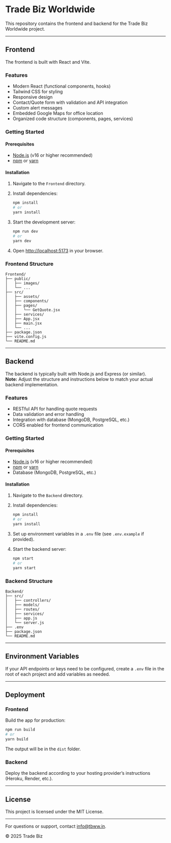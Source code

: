 # Trade Biz Worldwide

This repository contains the frontend and backend for the Trade Biz Worldwide project.

---

## Frontend

The frontend is built with React and Vite.

### Features

- Modern React (functional components, hooks)
- Tailwind CSS for styling
- Responsive design
- Contact/Quote form with validation and API integration
- Custom alert messages
- Embedded Google Maps for office location
- Organized code structure (components, pages, services)

### Getting Started

#### Prerequisites

- [Node.js](https://nodejs.org/) (v16 or higher recommended)
- [npm](https://www.npmjs.com/) or [yarn](https://yarnpkg.com/)

#### Installation

1. Navigate to the `Frontend` directory.

2. Install dependencies:
    ```sh
    npm install
    # or
    yarn install
    ```

3. Start the development server:
    ```sh
    npm run dev
    # or
    yarn dev
    ```

4. Open [http://localhost:5173](http://localhost:5173) in your browser.

### Frontend Structure

```
Frontend/
├── public/
│   ├── images/
│   └── ...
├── src/
│   ├── assets/
│   ├── components/
│   ├── pages/
│   │   └── GetQuote.jsx
│   ├── services/
│   ├── App.jsx
│   ├── main.jsx
│   └── ...
├── package.json
├── vite.config.js
└── README.md
```

---

## Backend

The backend is typically built with Node.js and Express (or similar).  
**Note:** Adjust the structure and instructions below to match your actual backend implementation.

### Features

- RESTful API for handling quote requests
- Data validation and error handling
- Integration with database (MongoDB, PostgreSQL, etc.)
- CORS enabled for frontend communication

### Getting Started

#### Prerequisites

- [Node.js](https://nodejs.org/) (v16 or higher recommended)
- [npm](https://www.npmjs.com/) or [yarn](https://yarnpkg.com/)
- Database (MongoDB, PostgreSQL, etc.)

#### Installation

1. Navigate to the `Backend` directory.

2. Install dependencies:
    ```sh
    npm install
    # or
    yarn install
    ```

3. Set up environment variables in a `.env` file (see `.env.example` if provided).

4. Start the backend server:
    ```sh
    npm start
    # or
    yarn start
    ```

### Backend Structure

```
Backend/
├── src/
│   ├── controllers/
│   ├── models/
│   ├── routes/
│   ├── services/
│   ├── app.js
│   └── server.js
├── .env
├── package.json
└── README.md
```

---

## Environment Variables

If your API endpoints or keys need to be configured, create a `.env` file in the root of each project and add variables as needed.

---

## Deployment

### Frontend

Build the app for production:

```sh
npm run build
# or
yarn build
```

The output will be in the `dist` folder.

### Backend

Deploy the backend according to your hosting provider’s instructions (Heroku, Render, etc.).

---

## License

This project is licensed under the MIT License.

---

For questions or support, contact [info@tbww.in](mailto:info@tbww.in).

&copy; 2025 Trade Biz
